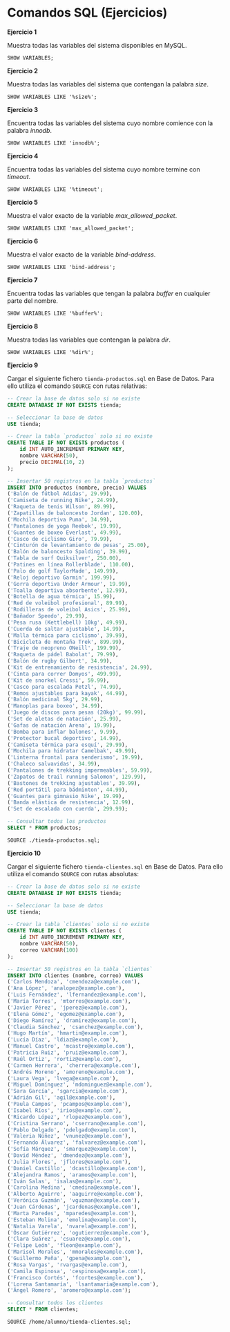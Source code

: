 # Comandos SQL (Ejercicios)

__Ejercicio 1__

Muestra todas las variables del sistema disponibles en MySQL.

`SHOW VARIABLES;`

__Ejercicio 2__

Muestra todas las variables del sistema que contengan la palabra _size_.

`SHOW VARIABLES LIKE '%size%';`

__Ejercicio 3__

Encuentra todas las variables del sistema cuyo nombre comience con la palabra _innodb_.

`SHOW VARIABLES LIKE 'innodb%';`

__Ejercicio 4__

Encuentra todas las variables del sistema cuyo nombre termine con _timeout_.

`SHOW VARIABLES LIKE '%timeout';`

__Ejercicio 5__

Muestra el valor exacto de la variable _max_allowed_packet_.

`SHOW VARIABLES LIKE 'max_allowed_packet';`

__Ejercicio 6__

Muestra el valor exacto de la variable _bind-address_.

`SHOW VARIABLES LIKE 'bind-address';`

__Ejercicio 7__

Encuentra todas las variables que tengan la palabra _buffer_ en cualquier parte del nombre.

`SHOW VARIABLES LIKE '%buffer%';`

__Ejercicio 8__

Muestra todas las variables que contengan la palabra _dir_.

`SHOW VARIABLES LIKE '%dir%';`

__Ejercicio 9__

Cargar el siguiente fichero `tienda-productos.sql` en Base de Datos. Para ello utiliza el comando `SOURCE` con rutas relativas:

```sql
-- Crear la base de datos solo si no existe
CREATE DATABASE IF NOT EXISTS tienda;

-- Seleccionar la base de datos
USE tienda;

-- Crear la tabla `productos` solo si no existe
CREATE TABLE IF NOT EXISTS productos (
    id INT AUTO_INCREMENT PRIMARY KEY,
    nombre VARCHAR(50),
    precio DECIMAL(10, 2)
);

-- Insertar 50 registros en la tabla `productos`
INSERT INTO productos (nombre, precio) VALUES
('Balón de fútbol Adidas', 29.99),
('Camiseta de running Nike', 24.99),
('Raqueta de tenis Wilson', 89.99),
('Zapatillas de baloncesto Jordan', 120.00),
('Mochila deportiva Puma', 34.99),
('Pantalones de yoga Reebok', 19.99),
('Guantes de boxeo Everlast', 49.99),
('Casco de ciclismo Giro', 79.99),
('Cinturón de levantamiento de pesas', 25.00),
('Balón de baloncesto Spalding', 39.99),
('Tabla de surf Quiksilver', 250.00),
('Patines en línea Rollerblade', 110.00),
('Palo de golf TaylorMade', 149.99),
('Reloj deportivo Garmin', 199.99),
('Gorra deportiva Under Armour', 19.99),
('Toalla deportiva absorbente', 12.99),
('Botella de agua térmica', 15.99),
('Red de voleibol profesional', 89.99),
('Rodilleras de voleibol Asics', 25.99),
('Bañador Speedo', 29.99),
('Pesa rusa (Kettlebell) 10kg', 49.99),
('Cuerda de saltar ajustable', 14.99),
('Malla térmica para ciclismo', 39.99),
('Bicicleta de montaña Trek', 899.99),
('Traje de neopreno ONeill', 199.99),
('Raqueta de pádel Babolat', 79.99),
('Balón de rugby Gilbert', 34.99),
('Kit de entrenamiento de resistencia', 24.99),
('Cinta para correr Domyos', 499.99),
('Kit de snorkel Cressi', 59.99),
('Casco para escalada Petzl', 74.99),
('Remos ajustables para kayak', 44.99),
('Balón medicinal 5kg', 29.99),
('Manoplas para boxeo', 34.99),
('Juego de discos para pesas (20kg)', 99.99),
('Set de aletas de natación', 25.99),
('Gafas de natación Arena', 19.99),
('Bomba para inflar balones', 9.99),
('Protector bucal deportivo', 14.99),
('Camiseta térmica para esquí', 29.99),
('Mochila para hidratar Camelbak', 49.99),
('Linterna frontal para senderismo', 19.99),
('Chaleco salvavidas', 34.99),
('Pantalones de trekking impermeables', 59.99),
('Zapatos de trail running Salomon', 129.99),
('Bastones de trekking ajustables', 39.99),
('Red portátil para bádminton', 44.99),
('Guantes para gimnasio Nike', 19.99),
('Banda elástica de resistencia', 12.99),
('Set de escalada con cuerda', 299.99);

-- Consultar todos los productos
SELECT * FROM productos;
```

`SOURCE ./tienda-productos.sql;`

__Ejercicio 10__

Cargar el siguiente fichero `tienda-clientes.sql` en Base de Datos. Para ello utiliza el comando `SOURCE` con rutas absolutas:

```sql
-- Crear la base de datos solo si no existe
CREATE DATABASE IF NOT EXISTS tienda;

-- Seleccionar la base de datos
USE tienda;

-- Crear la tabla `clientes` solo si no existe
CREATE TABLE IF NOT EXISTS clientes (
    id INT AUTO_INCREMENT PRIMARY KEY,
    nombre VARCHAR(50),
    correo VARCHAR(100)
);

-- Insertar 50 registros en la tabla `clientes`
INSERT INTO clientes (nombre, correo) VALUES
('Carlos Mendoza', 'cmendoza@example.com'),
('Ana López', 'analopez@example.com'),
('Luis Fernández', 'lfernandez@example.com'),
('María Torres', 'mtorres@example.com'),
('Javier Pérez', 'jperez@example.com'),
('Elena Gómez', 'egomez@example.com'),
('Diego Ramírez', 'dramirez@example.com'),
('Claudia Sánchez', 'csanchez@example.com'),
('Hugo Martín', 'hmartin@example.com'),
('Lucía Díaz', 'ldiaz@example.com'),
('Manuel Castro', 'mcastro@example.com'),
('Patricia Ruiz', 'pruiz@example.com'),
('Raúl Ortiz', 'rortiz@example.com'),
('Carmen Herrera', 'cherrera@example.com'),
('Andrés Moreno', 'amoreno@example.com'),
('Laura Vega', 'lvega@example.com'),
('Miguel Domínguez', 'mdominguez@example.com'),
('Sara García', 'sgarcia@example.com'),
('Adrián Gil', 'agil@example.com'),
('Paula Campos', 'pcampos@example.com'),
('Isabel Ríos', 'irios@example.com'),
('Ricardo López', 'rlopez@example.com'),
('Cristina Serrano', 'cserrano@example.com'),
('Pablo Delgado', 'pdelgado@example.com'),
('Valeria Núñez', 'vnunez@example.com'),
('Fernando Álvarez', 'falvarez@example.com'),
('Sofía Márquez', 'smarquez@example.com'),
('David Méndez', 'dmendez@example.com'),
('Julia Flores', 'jflores@example.com'),
('Daniel Castillo', 'dcastillo@example.com'),
('Alejandra Ramos', 'aramos@example.com'),
('Iván Salas', 'isalas@example.com'),
('Carolina Medina', 'cmedina@example.com'),
('Alberto Aguirre', 'aaguirre@example.com'),
('Verónica Guzmán', 'vguzman@example.com'),
('Juan Cárdenas', 'jcardenas@example.com'),
('Marta Paredes', 'mparedes@example.com'),
('Esteban Molina', 'emolina@example.com'),
('Natalia Varela', 'nvarela@example.com'),
('Óscar Gutiérrez', 'ogutierrez@example.com'),
('Clara Suárez', 'csuarez@example.com'),
('Felipe León', 'fleon@example.com'),
('Marisol Morales', 'mmorales@example.com'),
('Guillermo Peña', 'gpena@example.com'),
('Rosa Vargas', 'rvargas@example.com'),
('Camila Espinosa', 'cespinosa@example.com'),
('Francisco Cortés', 'fcortes@example.com'),
('Lorena Santamaría', 'lsantamaria@example.com'),
('Ángel Romero', 'aromero@example.com');

-- Consultar todos los clientes
SELECT * FROM clientes;
```

`SOURCE /home/alumno/tienda-clientes.sql;`